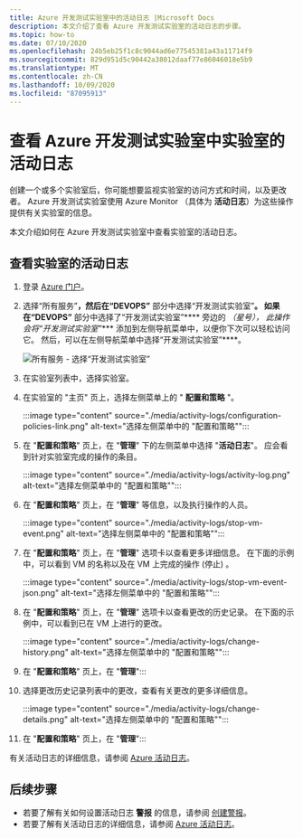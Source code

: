 ```yaml
---
title: Azure 开发测试实验室中的活动日志 |Microsoft Docs
description: 本文介绍了查看 Azure 开发测试实验室的活动日志的步骤。
ms.topic: how-to
ms.date: 07/10/2020
ms.openlocfilehash: 24b5eb25f1c8c9044ad6e77545381a43a11714f9
ms.sourcegitcommit: 829d951d5c90442a38012daaf77e86046018e5b9
ms.translationtype: MT
ms.contentlocale: zh-CN
ms.lasthandoff: 10/09/2020
ms.locfileid: "87095913"
---
```

# <a name="view-activity-logs-for-labs-in-azure-devtest-labs"></a>查看 Azure 开发测试实验室中实验室的活动日志 
创建一个或多个实验室后，你可能想要监视实验室的访问方式和时间，以及更改者。 Azure 开发测试实验室使用 Azure Monitor （具体为 **活动日志**）为这些操作提供有关实验室的信息。 

本文介绍如何在 Azure 开发测试实验室中查看实验室的活动日志。

## <a name="view-activity-log-for-a-lab"></a>查看实验室的活动日志

1. 登录 [Azure 门户](https://portal.azure.com)。
1. 选择“所有服务”****，然后在“DEVOPS”**** 部分中选择“开发测试实验室”****。 如果在“DEVOPS”**** 部分中选择了“开发测试实验室”**** 旁边的 *（星号）， 此操作会将“开发测试实验室”**** 添加到左侧导航菜单中，以便你下次可以轻松访问它。 然后，可以在左侧导航菜单中选择“开发测试实验室”****。

    ![所有服务 - 选择“开发测试实验室”](./media/devtest-lab-create-lab/all-services-select.png)
1. 在实验室列表中，选择实验室。
1. 在实验室的 "主页" 页上，选择左侧菜单上的 " **配置和策略** "。 

    :::image type="content" source="./media/activity-logs/configuration-policies-link.png" alt-text="选择左侧菜单中的 &quot;配置和策略&quot;&quot;:::
1. 在 &quot;**配置和策略**&quot; 页上，在 &quot;**管理**" 下的左侧菜单中选择 "**活动日志**"。 应会看到针对实验室完成的操作的条目。 

    :::image type="content" source="./media/activity-logs/activity-log.png" alt-text="选择左侧菜单中的 &quot;配置和策略&quot;&quot;:::
1. 在 &quot;**配置和策略**&quot; 页上，在 &quot;**管理**" 等信息，以及执行操作的人员。 
    
    :::image type="content" source="./media/activity-logs/stop-vm-event.png" alt-text="选择左侧菜单中的 &quot;配置和策略&quot;&quot;:::
1. 在 &quot;**配置和策略**&quot; 页上，在 &quot;**管理**" 选项卡以查看更多详细信息。 在下面的示例中，可以看到 VM 的名称以及在 VM 上完成的操作 (停止) 。

    :::image type="content" source="./media/activity-logs/stop-vm-event-json.png" alt-text="选择左侧菜单中的 &quot;配置和策略&quot;&quot;:::
1. 在 &quot;**配置和策略**&quot; 页上，在 &quot;**管理**" 选项卡以查看更改的历史记录。 在下面的示例中，可以看到已在 VM 上进行的更改。 

    :::image type="content" source="./media/activity-logs/change-history.png" alt-text="选择左侧菜单中的 &quot;配置和策略&quot;&quot;:::
1. 在 &quot;**配置和策略**&quot; 页上，在 &quot;**管理**":::             
1. 选择更改历史记录列表中的更改，查看有关更改的更多详细信息。 

    :::image type="content" source="./media/activity-logs/change-details.png" alt-text="选择左侧菜单中的 &quot;配置和策略&quot;&quot;:::
1. 在 &quot;**配置和策略**&quot; 页上，在 &quot;**管理**":::             

有关活动日志的详细信息，请参阅 [Azure 活动日志](../azure-monitor/platform/activity-log.md)。

## <a name="next-steps"></a>后续步骤

- 若要了解有关如何设置活动日志 **警报** 的信息，请参阅 [创建警报](create-alerts.md)。
- 若要了解有关活动日志的详细信息，请参阅  [Azure 活动日志](../azure-monitor/platform/activity-log.md)。


